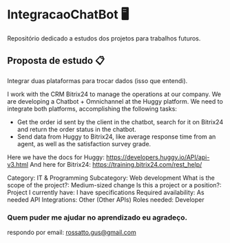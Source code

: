 # IntegracaoChatBot 🖥️
Repositório dedicado a estudos dos projetos para trabalhos futuros.
## Proposta de estudo 📋
Integrar duas plataformas para trocar dados (isso que entendi).

I work with the CRM Bitrix24 to manage the operations at our company. We are developing a Chatbot + Omnichannel at the Huggy platform. We need to integrate both platforms, accomplishing the following tasks:
- Get the order id sent by the client in the chatbot, search for it on Bitrix24 and return the order status in the chatbot.
- Send data from Huggy to Bitrix24, like average response time from an agent, as well as the satisfaction survey grade.

Here we have the docs for Huggy: https://developers.huggy.io/API/api-v3.html
And here for Bitrix24: https://training.bitrix24.com/rest_help/

Category: IT & Programming
Subcategory: Web development
What is the scope of the project?: Medium-sized change
Is this a project or a position?: Project
I currently have: I have specifications
Required availability: As needed
API Integrations: Other (Other APIs)
Roles needed: Developer

### Quem puder me ajudar no aprendizado eu agradeço.
respondo por email: rossatto.gus@gmail.com
